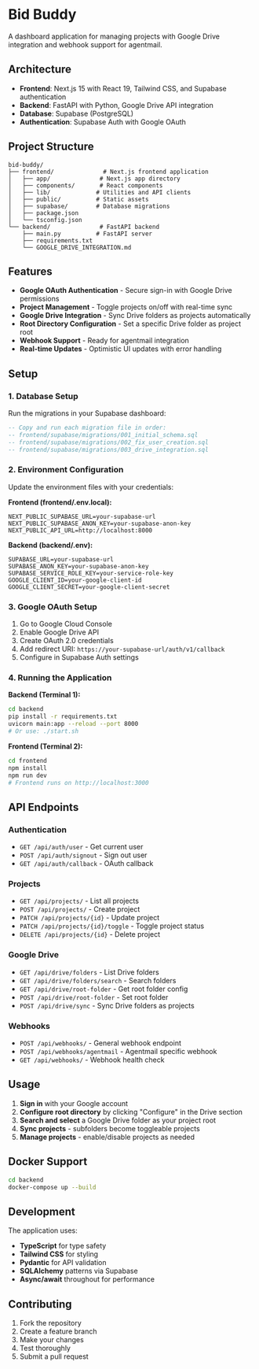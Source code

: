# Bid Buddy

A dashboard application for managing projects with Google Drive integration and webhook support for agentmail.

## Architecture

- **Frontend**: Next.js 15 with React 19, Tailwind CSS, and Supabase authentication
- **Backend**: FastAPI with Python, Google Drive API integration
- **Database**: Supabase (PostgreSQL)
- **Authentication**: Supabase Auth with Google OAuth

## Project Structure

```
bid-buddy/
├── frontend/              # Next.js frontend application
│   ├── app/              # Next.js app directory
│   ├── components/       # React components
│   ├── lib/             # Utilities and API clients
│   ├── public/          # Static assets
│   ├── supabase/        # Database migrations
│   ├── package.json
│   └── tsconfig.json
└── backend/              # FastAPI backend
    ├── main.py          # FastAPI server
    ├── requirements.txt
    └── GOOGLE_DRIVE_INTEGRATION.md
```

## Features

- **Google OAuth Authentication** - Secure sign-in with Google Drive permissions
- **Project Management** - Toggle projects on/off with real-time sync
- **Google Drive Integration** - Sync Drive folders as projects automatically
- **Root Directory Configuration** - Set a specific Drive folder as project root
- **Webhook Support** - Ready for agentmail integration
- **Real-time Updates** - Optimistic UI updates with error handling

## Setup

### 1. Database Setup

Run the migrations in your Supabase dashboard:

```sql
-- Copy and run each migration file in order:
-- frontend/supabase/migrations/001_initial_schema.sql
-- frontend/supabase/migrations/002_fix_user_creation.sql
-- frontend/supabase/migrations/003_drive_integration.sql
```

### 2. Environment Configuration

Update the environment files with your credentials:

**Frontend (frontend/.env.local):**
```env
NEXT_PUBLIC_SUPABASE_URL=your-supabase-url
NEXT_PUBLIC_SUPABASE_ANON_KEY=your-supabase-anon-key
NEXT_PUBLIC_API_URL=http://localhost:8000
```

**Backend (backend/.env):**
```env
SUPABASE_URL=your-supabase-url
SUPABASE_ANON_KEY=your-supabase-anon-key
SUPABASE_SERVICE_ROLE_KEY=your-service-role-key
GOOGLE_CLIENT_ID=your-google-client-id
GOOGLE_CLIENT_SECRET=your-google-client-secret
```

### 3. Google OAuth Setup

1. Go to Google Cloud Console
2. Enable Google Drive API
3. Create OAuth 2.0 credentials
4. Add redirect URI: `https://your-supabase-url/auth/v1/callback`
5. Configure in Supabase Auth settings

### 4. Running the Application

**Backend (Terminal 1):**
```bash
cd backend
pip install -r requirements.txt
uvicorn main:app --reload --port 8000
# Or use: ./start.sh
```

**Frontend (Terminal 2):**
```bash
cd frontend
npm install
npm run dev
# Frontend runs on http://localhost:3000
```

## API Endpoints

### Authentication
- `GET /api/auth/user` - Get current user
- `POST /api/auth/signout` - Sign out user
- `GET /api/auth/callback` - OAuth callback

### Projects
- `GET /api/projects/` - List all projects
- `POST /api/projects/` - Create project
- `PATCH /api/projects/{id}` - Update project
- `PATCH /api/projects/{id}/toggle` - Toggle project status
- `DELETE /api/projects/{id}` - Delete project

### Google Drive
- `GET /api/drive/folders` - List Drive folders
- `GET /api/drive/folders/search` - Search folders
- `GET /api/drive/root-folder` - Get root folder config
- `POST /api/drive/root-folder` - Set root folder
- `POST /api/drive/sync` - Sync Drive folders as projects

### Webhooks
- `POST /api/webhooks/` - General webhook endpoint
- `POST /api/webhooks/agentmail` - Agentmail specific webhook
- `GET /api/webhooks/` - Webhook health check

## Usage

1. **Sign in** with your Google account
2. **Configure root directory** by clicking "Configure" in the Drive section
3. **Search and select** a Google Drive folder as your project root
4. **Sync projects** - subfolders become toggleable projects
5. **Manage projects** - enable/disable projects as needed

## Docker Support

```bash
cd backend
docker-compose up --build
```

## Development

The application uses:
- **TypeScript** for type safety
- **Tailwind CSS** for styling  
- **Pydantic** for API validation
- **SQLAlchemy** patterns via Supabase
- **Async/await** throughout for performance

## Contributing

1. Fork the repository
2. Create a feature branch
3. Make your changes
4. Test thoroughly
5. Submit a pull request
